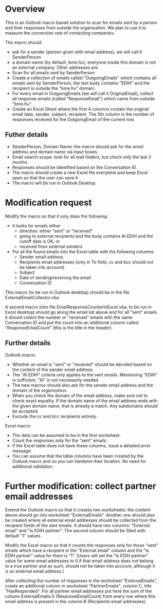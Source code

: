 # Overview

This is an Outlook macro based solution to scan for emails sent by a person and their responses from outside the organization.
We plan to use it to measure the conversion rate of contacting companies.

The macro should
- ask for a sender (person given with email address), we will call it SenderPerson
- a domain name (by default, bme.hu), everyone inside this domain is not an external company. Other addresses are.
- Scan for all emails sent by SenderPerson
- Create a collection of emails called "OutgoingEmails" which contains all emails sent by SenderPerson, the text body contains "EDIH" and the recipient is outside the "bme.hu" domain.
- For every email in OutgoingEmails (we will call it OriginalEmail), collect all response emails (called "ResponseEmail") which came from outside "bme.hu".
- Create an Excel Sheet where the first 4 columns contain the original email date, sender, subject, recipient. The 5th column is the number of responses received for the OutgoingEmail of the current row.

## Futher details

- SenderPerson, Domain Name: the macro should ask for the email address and domain name via input boxes.
- Email search scope: look for all mail folders, but check only the last 3 months.
- Responses should be identified based on the Conversation ID.
- The macro should create a new Excel file everytime and keep Excel open so that the user can save it.
- The macro will be run in Outlook Desktop.

# Modification request

Modify the macro so that it only does the following:
- It looks for emails either
    - direction: either "sent" or "received"
    - going to external recipients and the body contains AI EDIH and the cutoff date is OK, or
    - received from external senders
- Put all the found emails into the Excel table with the following columns:
    - Sender email address
    - Recipients email addresses (only in To field, cc and bcc should not be taken into account)
    - Subject
    - Date of sending/receiving the email
    - Conversation ID

This macro (to be run in Outlook desktop) should be in the file ExternalEmailCollector.vba

A second macro (into file EmailResponseCounterInExcel.vba, to be run in Excel desktop) should go along the email list above and for all "sent" emails it should collect the number or "received" emails with the same Conversation ID and put the count into an additional column called "ResponseEmailCount" (this is the title in the header).

## Further details

Outlook macro:

- Whether an email is "sent" or "received" should be decided based on the content of the sender email address.
- The "AI EDIH" criteria only applies to the sent emails. Mentioning "EDIH" is sufficient, "AI" is not necessarily needed.
- The new macros should also ask for the sender email address and the domain of the organization.
- When you check the domain of the email address, make sure not to check exact equality. If the domain name of the email address ends with the given domain name, that is already a match. Any subdomains should be accepted.
- Exclude the cc and bcc recipients entirely.

Excel macro:

- The data can be assumed to be in the first worksheet.
- Count the responses only for the "sent" emails.
- If the Excel table does not have these columns, issue a detailed error message.
- You can assume that the table columns have been created by the Outlook macro and so you can hardwire their location. No need for additional validation.

# Further modification: collect partner email addresses

Extend the Outlook macro so that it creates two worksheets: the content above should go into worksheet "ExternalEmails". Another one should also be created where all external email addresses should be collected from the recipient fields of the sent emails.
It should have two columns: "External email" and "Is EDIH partner". The second column should be filled with default "1" values.

Modify the Excel macro so that it counts the responses only for those "sent" emails which have a recipient in the "External email" column and the "Is EDIH partner" value for them is "1". (Users will set the "Is EDIH partner" value for some email addresses to 0 if that email address does not belong to a true partner and as such, should not be taken into account, although it is an external email address.)

After collecting the number of responses in the worksheet "ExternalEmails", create an additional column in worksheet "PartnerEmails", column C, title "HasResponded". For all partner email addresses put here the sum of the column ExternalEmails.G (ResponseEmailCount) from every row where this email address is present in the column B (Recipients email addresses).
